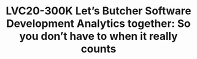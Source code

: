 ---
categories:
- lvc20
description: 'Slack channel to chat with Jose: https://linaroconnect.slack.com/archives/C01BK2GK89X<br><br>Lord
  Kelvin said "if you can''t measure it, you cannot improve it". That may only be
  partially true. Instead, I reckon we must understand measurements and their context
  to comprehend what is going. In the context of software development, this would
  mean that we must measure the who, what, when, and how related to software development
  processes, but also know the context around this data to be able to answer the questions
  that allow managers to drive projects to their goals. I call it the “measurements
  in context” principle.<br><br>This talk demonstrates this principle with humor by
  looking at Linaro’s projects. Let’s explore together what the software development
  analytics data shows us about Linaro’s open source projects. Then, let’s guess at
  what this could be telling us if we had no idea about Linaro. Finally, let’s apply
  the “measurements in context” principle to get sensible insights.<br><br>This fun
  talk does not intend to answer real questions about Linaro, however, it does show
  in an approachable and memorable way how to do analytics on open source software.
  We will stumble in this presentation together over common problems only so you don’t
  have to do it when it really matters. Lessons learned from the CHAOSS project will
  also provide a solid foundation from which you can build your own analysis.<br><br>During
  this talk, I will present an approach to drive your software development using data
  from both strategical and tactical points of view. Everything will rely on existing
  free, open source tools and knowledge from communities like CHAOSS (Community Health
  Analytics for Open Source Software) and InnerSource Commons.'
image: /assets/images/featured-images/lvc20/LVC20-300K.png
session_id: LVC20-300K
session_room: '[Track 1] IoT/Edge/Embedded'
session_slot:
  end_time: 2020-09-24 15:40
  start_time: 2020-09-24 15:15
session_speakers:
- speaker_bio: Manrique is the CEO and shareholder in Bitergia and a free, libre,
    open source software development communities passionate. He is a graduate Industrial
    Engineer with research and development experience from the Technological Center
    for Computer Science and Communications of the Principality of Asturias (CTIC),
    W3C working groups, Ándago Engineering, and Continua Health Alliance. Former executive
    director of the Spanish Open Source Enterprises Association (ASOLIF), and expert
    consultant for the Spanish National Open Source Reference Center (CENATIC).&lt;br
    /&gt; &lt;br /&gt; Involved in several communities related to free, libre, open
    source software he is currently active in GrimoireLab and CHAOSS (Community Health
    Analytics for Open Source Software). He has been recognized as AWS Data Hero and
    GitLab Community Hero.&lt;br /&gt; &lt;br /&gt; You can reach him on Twitter as
    @jsmanrique, and when he is not online he loves to spend time with his family
    and surfing.
  speaker_company: Bitergia
  speaker_image: http://avatars.sched.co/b/65/11406425/avatar.jpg.320x320px.jpg?986
  speaker_name: Jose Manrique López de la Fuente
  speaker_position: Bitergia, CEO
  speaker_role: speaker
session_track: Open Source Development
tag: session
tags: Open Source Development
title: 'LVC20-300K Let’s Butcher Software Development Analytics together: So you don’t
  have to when it really counts'
---